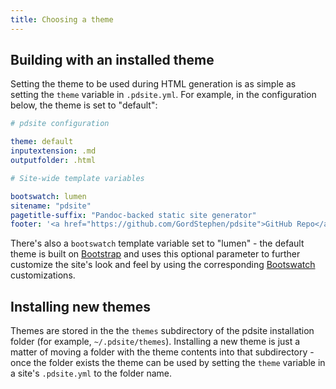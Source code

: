 ```yaml
---
title: Choosing a theme
---
```


## Building with an installed theme

Setting the theme to be used during HTML generation is as simple as setting the `theme` variable in `.pdsite.yml`.
For example, in the configuration below, the theme is set to "default":

```yaml
# pdsite configuration

theme: default
inputextension: .md
outputfolder: .html

# Site-wide template variables

bootswatch: lumen 
sitename: "pdsite"
pagetitle-suffix: "Pandoc-backed static site generator"
footer: '<a href="https://github.com/GordStephen/pdsite">GitHub Repo</a> | <a href="https://github.com/GordStephen/pdsite/issues">Report an Issue</a>'
```

There's also a `bootswatch` template variable set to "lumen" -
the default theme is built on [Bootstrap](http://getbootstrap.com/)
and uses this optional parameter to further customize the site's look and feel
by using the corresponding [Bootswatch](http://bootswatch.com/) customizations.

## Installing new themes

Themes are stored in the the `themes` subdirectory of the pdsite installation folder (for example, `~/.pdsite/themes`).
Installing a new theme is just a matter of moving a folder with the theme contents into that subdirectory -
once the folder exists the theme can be used by setting the `theme` variable in a site's `.pdsite.yml` to the folder name.
